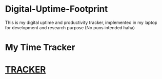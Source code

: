 # Digital-Uptime-Footprint

This is my digital uptime and productivity tracker, implemented in my laptop for development and research purpose (No puns intended haha)

# My Time Tracker

# [TRACKER](uptime.txt)
